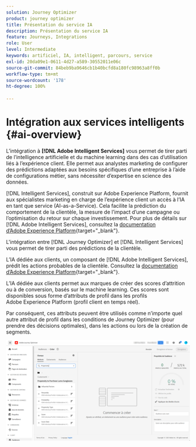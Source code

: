 ```yaml
---
solution: Journey Optimizer
product: journey optimizer
title: Présentation du service IA
description: Présentation du service IA
feature: Journeys, Integrations
role: User
level: Intermediate
keywords: artificiel, IA, intelligent, parcours, service
exl-id: 20da09e1-0611-4d27-a589-30552011e06c
source-git-commit: 84beb9ba9646cb1b40bcfd8a180fc98963a8ff0b
workflow-type: tm+mt
source-wordcount: '178'
ht-degree: 100%

---
```


# Intégration aux services intelligents {#ai-overview}

L’intégration à **[!DNL Adobe Intelligent Services]** vous permet de tirer parti de l’intelligence artificielle et du machine learning dans des cas d’utilisation liés à l’expérience client. Elle permet aux analystes marketing de configurer des prédictions adaptées aux besoins spécifiques d’une entreprise à l’aide de configurations métier, sans nécessiter d’expertise en science des données.

[!DNL Intelligent Services], construit sur Adobe Experience Platform, fournit aux spécialistes marketing en charge de l’expérience client un accès à l’IA en tant que service (AI-as-a-Service). Cela facilite la prédiction du comportement de la clientèle, la mesure de l’impact d’une campagne ou l’optimisation du retour sur chaque investissement. Pour plus de détails sur [!DNL Adobe Intelligent Services], consultez la [documentation d’Adobe Experience Platform](https://experienceleague.adobe.com/docs/experience-platform/intelligent-services/home.html?lang=fr){target="_blank"}.

L&#39;intégration entre [!DNL Journey Optimizer] et [!DNL Intelligent Services] vous permet de tirer parti des prédictions de la clientèle.

L’IA dédiée aux clients, un composant de [!DNL Adobe Intelligent Services], prédit les actions probables de la clientèle. Consultez la [documentation d’Adobe Experience Platform](https://experienceleague.adobe.com/docs/experience-platform/intelligent-services/customer-ai/overview.html?lang=fr){target="_blank"}.

L’IA dédiée aux clients permet aux marques de créer des scores d’attrition ou à de conversion, basés sur le machine learning. Ces scores sont disponibles sous forme d’attributs de profil dans les profils Adobe Experience Platform (profil client en temps réel).

Par conséquent, ces attributs peuvent être utilisés comme n’importe quel autre attribut de profil dans les conditions de Journey Optimizer (pour prendre des décisions optimales), dans les actions ou lors de la création de segments.

![](assets/customer-ai.png)
